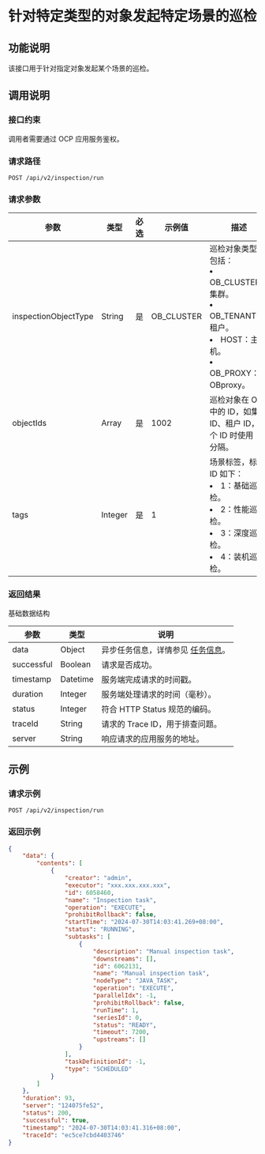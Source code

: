 # 针对特定类型的对象发起特定场景的巡检

## 功能说明

该接口用于针对指定对象发起某个场景的巡检。

## 调用说明

### 接口约束

调用者需要通过 OCP 应用服务鉴权。

### 请求路径

`POST /api/v2/inspection/run`

### 请求参数

|  参数  |  类型  |  必选  |  示例值  |  描述  |
|--------|--------|--------|----------|--------|
|  inspectionObjectType  |  String  |  是  |  OB_CLUSTER  |  巡检对象类型，包括：<li>OB_CLUSTER：集群。</li><li>OB_TENANT：租户。</li><li> HOST：主机。</li><li> OB_PROXY：OBproxy。</li> |
|  objectIds  |  Array  |  是  |  1002  |  巡检对象在 OCP 中的 ID，如集群 ID、租户 ID，多个 ID 时使用 `,` 分隔。 |
|  tags  |  Integer  |  是  |  1  |  场景标签，标签 ID 如下：<li>1：基础巡检。</li><li>2：性能巡检。</li><li>3：深度巡检。</li><li>4：装机巡检。</li> |

### 返回结果

基础数据结构

|  参数  |  类型  |  说明  |
|--------|--------|--------|
|  data  |  Object  |  异步任务信息，详情参见 [任务信息](../400.task-return-structure.md)。  |
|  successful  |  Boolean |  请求是否成功。 |
|  timestamp |  Datetime  |  服务端完成请求的时间戳。  |
|  duration |  Integer  |  服务端处理请求的时间（毫秒）。  |
|  status |  Integer  |  符合 HTTP Status 规范的编码。  |
|  traceId |  String  |  请求的 Trace ID，用于排查问题。  |
|  server  |  String  |  响应请求的应用服务的地址。  |

## 示例

### 请求示例

`POST /api/v2/inspection/run`

### 返回示例

```JSON
{
    "data": {
        "contents": [
            {
                "creator": "admin",
                "executor": "xxx.xxx.xxx.xxx",
                "id": 6058460,
                "name": "Inspection task",
                "operation": "EXECUTE",
                "prohibitRollback": false,
                "startTime": "2024-07-30T14:03:41.269+08:00",
                "status": "RUNNING",
                "subtasks": [
                    {
                        "description": "Manual inspection task",
                        "downstreams": [],
                        "id": 6062131,
                        "name": "Manual inspection task",
                        "nodeType": "JAVA_TASK",
                        "operation": "EXECUTE",
                        "parallelIdx": -1,
                        "prohibitRollback": false,
                        "runTime": 1,
                        "seriesId": 0,
                        "status": "READY",
                        "timeout": 7200,
                        "upstreams": []
                    }
                ],
                "taskDefinitionId": -1,
                "type": "SCHEDULED"
            }
        ]
    },
    "duration": 93,
    "server": "124075fe52",
    "status": 200,
    "successful": true,
    "timestamp": "2024-07-30T14:03:41.316+08:00",
    "traceId": "ec5ce7cbd4403746"
}
```
